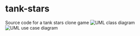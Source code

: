 # tank-stars
Source code for a tank stars clone game
![UML class diagram](https://github.com/bl0nder/tank-stars/assets/96622681/46ac3d10-aeeb-493b-9a7d-8e3a346f352e)
![UML use case diagram](https://github.com/bl0nder/tank-stars/assets/96622681/5b1a86df-a2a1-4936-bd81-4efc3125c340)
